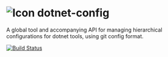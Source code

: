 ![Icon](https://raw.github.com/kzu/dotnet-config/master/docs/img/icon-32.png) dotnet-config
============

A global tool and accompanying API for managing hierarchical configurations for dotnet tools, using git config format.

[![Build Status](https://dev.azure.com/kzu/oss/_apis/build/status/dotnet-config?branchName=master)](https://dev.azure.com/kzu/oss/_build/latest?definitionId=33&branchName=master)
